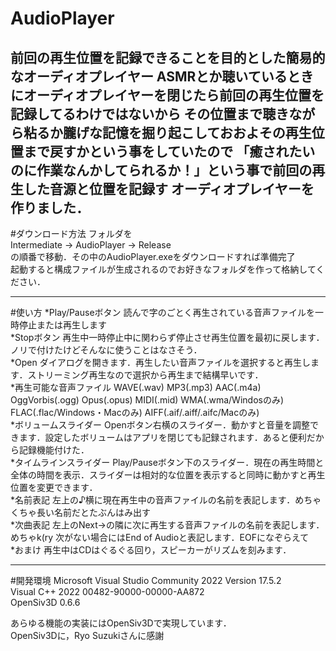 # AudioPlayer
前回の再生位置を記録できることを目的とした簡易的なオーディオプレイヤー
ASMRとか聴いているときにオーディオプレイヤーを閉じたら前回の再生位置を記録してるわけではないから
その位置まで聴きながら粘るか朧げな記憶を掘り起こしておおよその再生位置まで戻すかという事をしていたので
「癒されたいのに作業なんかしてられるか！」という事で前回の再生した音源と位置を記録す 
オーディオプレイヤーを作りました．
---
#ダウンロード方法
フォルダを  
Intermediate -> AudioPlayer -> Release  
の順番で移動．その中のAudioPlayer.exeをダウンロードすれば準備完了  
起動すると構成ファイルが生成されるのでお好きなフォルダを作って格納してください．

---
#使い方
*Play/Pauseボタン 読んで字のごとく再生されている音声ファイルを一時停止または再生します  
*Stopボタン 再生中一時停止中に関わらず停止させ再生位置を最初に戻します．ノリで付けたけどそんなに使うことはなさそう．  
*Open ダイアログを開きます．再生したい音声ファイルを選択すると再生します．ストリーミング再生なので選択から再生まで結構早いです．  
 *再生可能な音声ファイル WAVE(.wav) MP3(.mp3) AAC(.m4a) OggVorbis(.ogg) Opus(.opus) MIDI(.mid) WMA(.wma/Windosのみ) FLAC(.flac/Windows・Macのみ) AIFF(.aif/.aiff/.aifc/Macのみ)  
*ボリュームスライダー Openボタン右横のスライダー．動かすと音量を調整できます．設定したボリュームはアプリを閉じても記録されます．あると便利だから記録機能付けた．  
*タイムラインスライダー Play/Pauseボタン下のスライダー．現在の再生時間と全体の時間を表示．スライダーは相対的な位置を表示すると同時に動かすと再生位置を変更できます．  
*名前表記 左上の♪横に現在再生中の音声ファイルの名前を表記します．めちゃくちゃ長い名前だとたぶんはみ出す  
*次曲表記 左上のNext→の隣に次に再生する音声ファイルの名前を表記します．めちゃk(ry 次がない場合にはEnd of Audioと表記します．EOFになぞらえて  
*おまけ 再生中はCDはぐるぐる回り，スピーカーがリズムを刻みます．  

---
#開発環境
Microsoft Visual Studio Community 2022 Version 17.5.2  
Visual C++ 2022  00482-90000-00000-AA872  
OpenSiv3D 0.6.6  

あらゆる機能の実装にはOpenSiv3Dで実現しています．  
OpenSiv3Dに，Ryo Suzukiさんに感謝  
